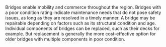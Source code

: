 Bridges enable mobility and commerce throughout the region. Bridges with a poor condition rating indicate maintenance needs that do not pose safety issues, as long as they are resolved in a timely manner. A bridge may be repairable depending on factors such as its structural condition and age. Individual components of bridges can be replaced, such as their decks for example. But replacement is generally the more cost-effective option for older bridges with multiple components in poor condition.